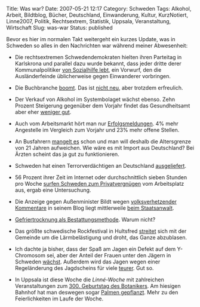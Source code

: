Title: Was war?
Date: 2007-05-21 12:17
Category: Schweden
Tags: Alkohol, Arbeit, Bildtblog, Bücher, Deutschland, Einwanderung, Kultur, KurzNotiert, Linne2007, Politik, Rechtsextrem, Statistik, Uppsala, Veranstaltung, Wirtschaft
Slug: was-war
Status: published

Bevor es hier im normalen Takt weitergeht ein kurzes Update, was in
Schweden so alles in den Nachrichten war während meiner Abwesenheit:

-   Die rechtsextremen Schwedendemokraten hielten ihren Parteitag in
    Karlskrona und parallel dazu wurde bekannt, dass jeder dritte derer
    Kommunalpolitiker [von Sozialhilfe
    lebt](http://www.sr.se/cgi-bin/International/nyhetssidor/artikel.asp?ProgramID=2108&Nyheter=&format=1&artikel=1373729),
    ein Vorwurf, den die Ausländerfeinde üblicherweise gegen Einwanderer
    vorbringen.
-   Die Buchbranche
    [boomt](http://www.sr.se/cgi-bin/International/nyhetssidor/artikel.asp?ProgramID=2108&Nyheter=&format=1&artikel=1374844).
    Das ist [nicht neu](http://www.fiket.de/2006/09/21/mehr-buecher/),
    aber trotzdem erfreulich.
-   Der Verkauf von Alkohol im Systembolaget wächst ebenso. Zehn Prozent
    Steigerung gegenüber dem Vorjahr findet das Gesundheitsamt aber eher
    [weniger
    gut](http://www.sr.se/cgi-bin/ekot/artikel.asp?Artikel=1375804).
-   Auch vom Arbeitsmarkt hört man nur
    [Erfolgsmeldungen](http://www.sr.se/cgi-bin/ekot/artikel.asp?Artikel=1368674).
    4% mehr Angestelle im Vergleich zum Vorjahr und 23% mehr offene
    Stellen.
-   An Busfahrern [mangelt
    es](http://www.sr.se/cgi-bin/ostergotland/nyheter/artikel.asp?Artikel=1376249)
    schon und man will deshalb die Altersgrenze von 21 Jahren
    aufweichen. Wie wäre es mit Import aus Deutschland? Bei Ärzten
    scheint das ja gut zu funktionieren.
-   Schweden hat einen Terrorverdächtigen an Deutschland
    [ausgeliefert](http://www.sr.se/cgi-bin/International/nyhetssidor/artikel.asp?ProgramID=2108&Nyheter=&format=1&artikel=1374742).
-   56 Prozent ihrer Zeit im Internet oder durchschnittlich sieben
    Stunden pro Woche [surfen Schweden zum
    Privatvergnügen](http://www.sr.se/cgi-bin/International/nyhetssidor/artikel.asp?ProgramID=2108&Nyheter=&format=1&artikel=1371753)
    vom Arbeitsplatz aus, ergab eine Untersuchung.
-   Die Anzeige gegen Außenminister Bildt wegen [volksverhetzender
    Kommentare](http://www.fiket.de/2007/04/22/volksverhetzung-auf-carl-bildts-blog/)
    in seinem Blog liegt mittlerweile [beim
    Staatsanwalt](http://www.sr.se/cgi-bin/International/nyhetssidor/artikel.asp?ProgramID=2108&Nyheter=&format=1&artikel=1371192).
-   [Gefriertrocknung als
    Bestattungsmethode](http://www.sr.se/cgi-bin/International/nyhetssidor/artikel.asp?ProgramID=2108&Nyheter=&format=1&artikel=1370594).
    Warum nicht?
-   Das größte schwedische Rockfestival in Hultsfred
    [streitet](http://www.sr.se/cgi-bin/ekot/artikel.asp?Artikel=1374539)
    sich mit der Gemeinde um die Lärmbelästigung und droht, das Ganze
    abzublasen.
-   Ich dachte ja bisher, dass der Spaß am Jagen ein Defekt auf dem
    Y-Chromosom sei, aber der Anteil der Frauen unter den Jägern in
    Schweden
    [wächst](http://www.sr.se/cgi-bin/jonkoping/nyheter/artikel.asp?Artikel=1372835).
    Außerdem wird das Jagen wegen einer Regeländerung des Jagdscheins
    für viele
    [teurer](http://www.sr.se/cgi-bin/norrbotten/nyheter/artikel.asp?Artikel=1371315).
    Gut so.

-   In Uppsala ist diese Woche die *Linné-Woche* mit zahlreichen
    Veranstaltungen zum [300. Geburtstag des
    Botanikers](http://www.br-online.de/wissen-bildung/artikel/0705/21-carl-von-linne/index.xml).
    Am hiesigen Bahnhof hat man deswegen sogar [Palmen
    gepflanzt](http://www.sr.se/cgi-bin/uppland/nyheter/artikel.asp?artikel=1368903).
    Mehr zu den Feierlichkeiten im Laufe der Woche.

